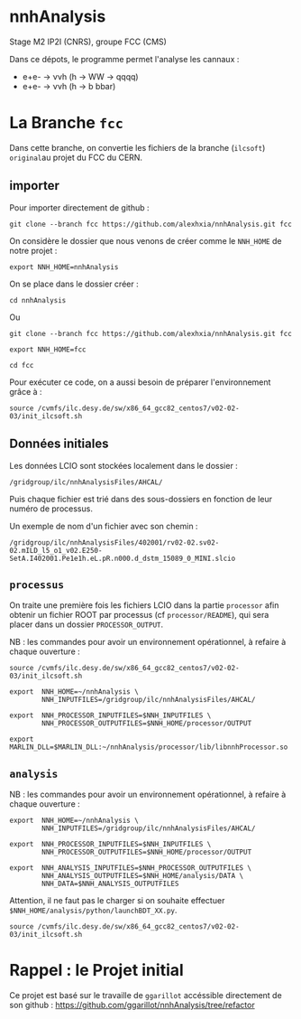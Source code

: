 # nnhAnalysis
Stage M2 IP2I (CNRS), groupe FCC (CMS)

Dans ce dépots, le programme permet l'analyse les cannaux :

- e+e- &rarr; &nu;&nu;h (h &rarr; WW &rarr; qqqq)
- e+e- &rarr; &nu;&nu;h (h &rarr; b bbar)

# La Branche `fcc`
Dans cette branche, on convertie les fichiers de la branche (`ilcsoft`) `original`au projet du FCC du CERN.

## importer 
Pour importer directement de github :
```
git clone --branch fcc https://github.com/alexhxia/nnhAnalysis.git fcc
```
On considère le dossier que nous venons de créer comme le `NNH_HOME` de notre projet :
```
export NNH_HOME=nnhAnalysis
```
On se place dans le dossier créer :
```
cd nnhAnalysis
```
Ou 
```
git clone --branch fcc https://github.com/alexhxia/nnhAnalysis.git fcc
```
```
export NNH_HOME=fcc
```
```
cd fcc
```
Pour exécuter ce code, on a aussi besoin de préparer l'environnement grâce à :
```
source /cvmfs/ilc.desy.de/sw/x86_64_gcc82_centos7/v02-02-03/init_ilcsoft.sh
```

## Données initiales
Les données LCIO sont stockées localement dans le dossier :
```
/gridgroup/ilc/nnhAnalysisFiles/AHCAL/
```
Puis chaque fichier est trié dans des sous-dossiers en fonction de leur numéro de processus.

Un exemple de nom d'un fichier avec son chemin :
``` 
/gridgroup/ilc/nnhAnalysisFiles/402001/rv02-02.sv02-02.mILD_l5_o1_v02.E250-SetA.I402001.Pe1e1h.eL.pR.n000.d_dstm_15089_0_MINI.slcio 
```

## `processus`
On traite une première fois les fichiers LCIO dans la partie `processor` afin obtenir un fichier ROOT par processus (cf `processor/README`), qui sera placer dans un dossier `PROCESSOR_OUTPUT`.

NB : les commandes pour avoir un environnement opérationnel, à refaire à chaque ouverture :
```
source /cvmfs/ilc.desy.de/sw/x86_64_gcc82_centos7/v02-02-03/init_ilcsoft.sh
```
```
export  NNH_HOME=~/nnhAnalysis \
        NNH_INPUTFILES=/gridgroup/ilc/nnhAnalysisFiles/AHCAL/
```
```
export  NNH_PROCESSOR_INPUTFILES=$NNH_INPUTFILES \
        NNH_PROCESSOR_OUTPUTFILES=$NNH_HOME/processor/OUTPUT
```
```
export MARLIN_DLL=$MARLIN_DLL:~/nnhAnalysis/processor/lib/libnnhProcessor.so
```
## `analysis`
NB : les commandes pour avoir un environnement opérationnel, à refaire à chaque ouverture :
```
export  NNH_HOME=~/nnhAnalysis \
        NNH_INPUTFILES=/gridgroup/ilc/nnhAnalysisFiles/AHCAL/
```
```
export  NNH_PROCESSOR_INPUTFILES=$NNH_INPUTFILES \
        NNH_PROCESSOR_OUTPUTFILES=$NNH_HOME/processor/OUTPUT
```
```
export  NNH_ANALYSIS_INPUTFILES=$NNH_PROCESSOR_OUTPUTFILES \
        NNH_ANALYSIS_OUTPUTFILES=$NNH_HOME/analysis/DATA \
        NNH_DATA=$NNH_ANALYSIS_OUTPUTFILES
```
Attention, il ne faut pas le charger si on souhaite effectuer `$NNH_HOME/analysis/python/launchBDT_XX.py`.
```
source /cvmfs/ilc.desy.de/sw/x86_64_gcc82_centos7/v02-02-03/init_ilcsoft.sh
```
# Rappel : le Projet initial
Ce projet est basé sur le travaille de `ggarillot` accéssible directement de son github :
https://github.com/ggarillot/nnhAnalysis/tree/refactor
